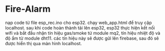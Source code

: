 # Fire-Alarm
nạp code từ file esp_rec.ino cho esp32. chạy web_app.html để truy cập localhost. sau khi code hoàn thành tải lên esp32, esp32 thực hiện kết nối wifi và bắt đầu nhận tín hiệu gas/smoke từ module mq2, tín hiệu nhiệt độ và độ ẩm từ module dht11. các tín hiệu này sẽ được gửi lên firebase, sau đó sẽ được hiển thị qua màn hình localhost.
